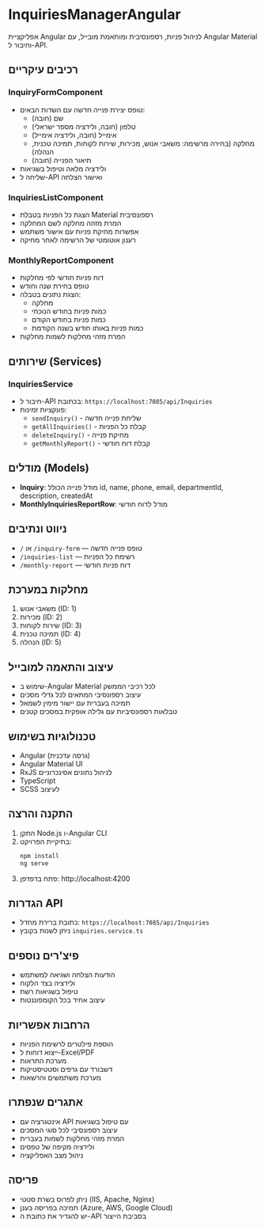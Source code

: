 # InquiriesManagerAngular

אפליקציית Angular לניהול פניות, רספונסיבית ומותאמת מובייל, עם Angular Material וחיבור ל-API.

## רכיבים עיקריים

### InquiryFormComponent
- טופס יצירת פנייה חדשה עם השדות הבאים:
  - שם (חובה)
  - טלפון (חובה, ולידציה מספר ישראלי)
  - אימייל (חובה, ולידציה אימייל)
  - מחלקה (בחירה מרשימה: משאבי אנוש, מכירות, שירות לקוחות, תמיכה טכנית, הנהלה)
  - תיאור הפנייה (חובה)
- ולידציה מלאה וטיפול בשגיאות
- שליחה ל-API ואישור הצלחה

### InquiriesListComponent
- הצגת כל הפניות בטבלת Material רספונסיבית
- המרת מזהה מחלקה לשם המחלקה
- אפשרות מחיקת פניות עם אישור משתמש
- רענון אוטומטי של הרשימה לאחר מחיקה

### MonthlyReportComponent
- דוח פניות חודשי לפי מחלקות
- טופס בחירת שנה וחודש
- הצגת נתונים בטבלה:
  - מחלקה
  - כמות פניות בחודש הנוכחי
  - כמות פניות בחודש הקודם
  - כמות פניות באותו חודש בשנה הקודמת
- המרת מזהי מחלקות לשמות מחלקות

## שירותים (Services)

### InquiriesService
- חיבור ל-API בכתובת: `https://localhost:7085/api/Inquiries`
- פונקציות זמינות:
  - `sendInquiry()` - שליחת פנייה חדשה
  - `getAllInquiries()` - קבלת כל הפניות
  - `deleteInquiry()` - מחיקת פנייה
  - `getMonthlyReport()` - קבלת דוח חודשי

## מודלים (Models)
- **Inquiry**: מודל פנייה הכולל id, name, phone, email, departmentId, description, createdAt
- **MonthlyInquiriesReportRow**: מודל לדוח חודשי

## ניווט ונתיבים
- `/` או `/inquiry-form` — טופס פנייה חדשה
- `/inquiries-list` — רשימת כל הפניות
- `/monthly-report` — דוח פניות חודשי

## מחלקות במערכת
1. משאבי אנוש (ID: 1)
2. מכירות (ID: 2)
3. שירות לקוחות (ID: 3)
4. תמיכה טכנית (ID: 4)
5. הנהלה (ID: 5)

## עיצוב והתאמה למובייל
- שימוש ב-Angular Material לכל רכיבי הממשק
- עיצוב רספונסיבי המתאים לכל גדלי מסכים
- תמיכה בעברית עם יישור מימין לשמאל
- טבלאות רספונסיביות עם גלילה אופקית במסכים קטנים

## טכנולוגיות בשימוש
- Angular (גרסה עדכנית)
- Angular Material UI
- RxJS לניהול נתונים אסינכרוניים
- TypeScript
- SCSS לעיצוב

## התקנה והרצה
1. התקן Node.js ו-Angular CLI
2. בתיקיית הפרויקט:
   ```powershell
   npm install
   ng serve
   ```
3. פתח בדפדפן: http://localhost:4200

## הגדרות API
- כתובת ברירת מחדל: `https://localhost:7085/api/Inquiries`
- ניתן לשנות בקובץ `inquiries.service.ts`

## פיצ'רים נוספים
- הודעות הצלחה ושגיאה למשתמש
- ולידציה בצד הלקוח
- טיפול בשגיאות רשת
- עיצוב אחיד בכל הקומפוננטות

## הרחבות אפשריות
- הוספת פילטרים לרשימת הפניות
- ייצוא דוחות ל-Excel/PDF
- מערכת התראות
- דשבורד עם גרפים וסטטיסטיקות
- מערכת משתמשים והרשאות

## אתגרים שנפתרו
- אינטגרציה עם API עם טיפול בשגיאות
- עיצוב רספונסיבי לכל סוגי המסכים
- המרת מזהי מחלקות לשמות בעברית
- ולידציה מקיפה של טפסים
- ניהול מצב האפליקציה

## פריסה
- ניתן לפרוס בשרת סטטי (IIS, Apache, Nginx)
- תמיכה בפריסה בענן (Azure, AWS, Google Cloud)
- יש להגדיר את כתובת ה-API בסביבת הייצור

